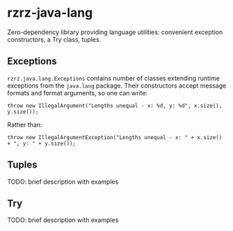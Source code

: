 # rzrz-java-lang
Zero-dependency library providing language utilities:
convenient exception constructors, a Try class, tuples.

## Exceptions
`rzrz.java.lang.Exceptions` contains number of classes extending runtime exceptions
from the `java.lang` package. Their constructors accept message formats and format arguments,
so one can write:

    throw new IllegalArgument("Lengths unequal - x: %d, y: %d", x.size(), y.size());

Rather than:

    throw new IllegalArgumentException("Lengths unequal - x: " + x.size() + ", y: " + y.size());

## Tuples
TODO: brief description with examples

## Try
TODO: brief description with examples